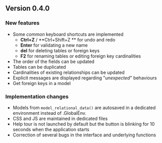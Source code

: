 <!----------------------------------------------------------------------------->
<!----------------------------------------------------------------------------->
## Version 0.4.0

### New features

- Some *common* keyboard shortcuts are implemented
   - **Ctrl+Z** / **Ctrl+Shift+Z ** for undo and redo
   - **Enter** for validating a new name
   - **del** for deleting tables or foreign keys
   - **F2** for renaming tables or editing foreign key cardinalities
- The order of the fields can be updated
- Tables can be duplicated
- Cardinalities of existing relationships can be updated
- Explicit messages are displayed regarding "*unexpected*" behaviours
- Get foreign keys in a model

### Implementation changes

- Models from `model_relational_data()` are autosaved in a dedicated
environment instead of .GlobalEnv.
- CSS and JS are maintained in dedicated files
- Help tour is not launched by default but the button is blinking for
10 seconds when the application starts
- Correction of several bugs in the interface and underlying functions

